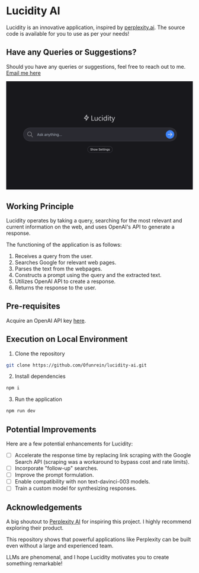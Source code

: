 # Lucidity AI

Lucidity is an innovative application, inspired by [perplexity.ai](https://www.perplexity.ai/). The source code is available for you to use as per your needs!

## Have any Queries or Suggestions?

Should you have any queries or suggestions, feel free to reach out to me. [Email me here](mailto:ofunrein123@gmail.com)

[![Lucidity AI](./public/screenshot.png)](https://lucidity-ai.vercel.app/)

## Working Principle

Lucidity operates by taking a query, searching for the most relevant and current information on the web, and uses OpenAI's API to generate a response.

The functioning of the application is as follows:

1. Receives a query from the user.
2. Searches Google for relevant web pages.
3. Parses the text from the webpages.
4. Constructs a prompt using the query and the extracted text.
5. Utilizes OpenAI API to create a response.
6. Returns the response to the user.

## Pre-requisites

Acquire an OpenAI API key [here](https://openai.com/api/).

## Execution on Local Environment

1. Clone the repository

```bash
git clone https://github.com/Ofunrein/lucidity-ai.git
```

2. Install dependencies

```bash
npm i
```

3. Run the application

```bash
npm run dev
```

## Potential Improvements

Here are a few potential enhancements for Lucidity:

- [ ] Accelerate the response time by replacing link scraping with the Google Search API (scraping was a workaround to bypass cost and rate limits).
- [ ] Incorporate "follow-up" searches.
- [ ] Improve the prompt formulation.
- [ ] Enable compatibility with non text-davinci-003 models.
- [ ] Train a custom model for synthesizing responses.

## Acknowledgements

A big shoutout to [Perplexity AI](https://www.perplexity.ai/) for inspiring this project. I highly recommend exploring their product.

This repository shows that powerful applications like Perplexity can be built even without a large and experienced team.

LLMs are phenomenal, and I hope Lucidity motivates you to create something remarkable!

